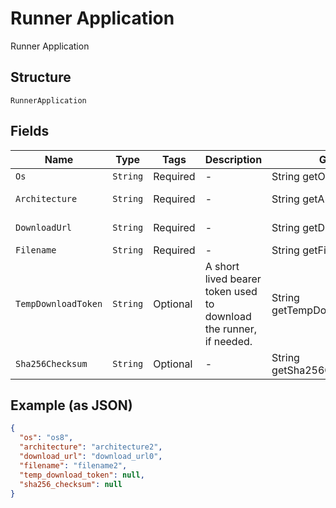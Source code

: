 
# Runner Application

Runner Application

## Structure

`RunnerApplication`

## Fields

| Name | Type | Tags | Description | Getter | Setter |
|  --- | --- | --- | --- | --- | --- |
| `Os` | `String` | Required | - | String getOs() | setOs(String os) |
| `Architecture` | `String` | Required | - | String getArchitecture() | setArchitecture(String architecture) |
| `DownloadUrl` | `String` | Required | - | String getDownloadUrl() | setDownloadUrl(String downloadUrl) |
| `Filename` | `String` | Required | - | String getFilename() | setFilename(String filename) |
| `TempDownloadToken` | `String` | Optional | A short lived bearer token used to download the runner, if needed. | String getTempDownloadToken() | setTempDownloadToken(String tempDownloadToken) |
| `Sha256Checksum` | `String` | Optional | - | String getSha256Checksum() | setSha256Checksum(String sha256Checksum) |

## Example (as JSON)

```json
{
  "os": "os8",
  "architecture": "architecture2",
  "download_url": "download_url0",
  "filename": "filename2",
  "temp_download_token": null,
  "sha256_checksum": null
}
```


